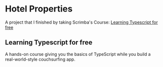 # Hotel Properties
A project that I finished by taking Scrimba's Course: [Learning Typescript for free](https://scrimba.com/learn/typescript)

## Learning Typescript for free
A hands-on course giving you the basics of TypeScript while you build a real-world-style couchsurfing app.